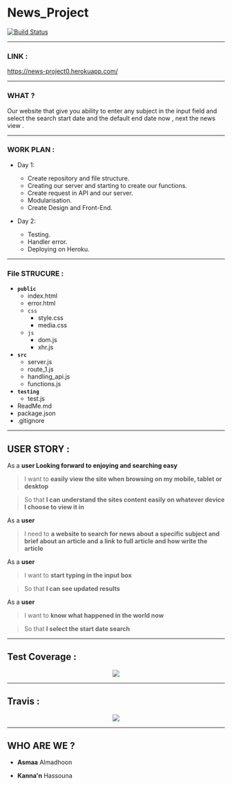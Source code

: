 # News_Project

[![Build Status](https://travis-ci.org/FACG5/News-Project.svg?branch=master)](https://travis-ci.org/FACG5/News-Project)

---

### LINK :
https://news-project0.herokuapp.com/

---

### WHAT ?

Our website that give you ability to enter any subject in the input field and select the search start date and the default end date now , next  the news view .

---


### WORK PLAN :

* Day 1:

   *  Create repository and file structure.
   *  Creating our server and starting to create our functions.
   *  Create request in API and our server.
   *  Modularisation.
   *  Create Design and Front-End.


* Day 2:

  * Testing.
  * Handler error.
  * Deploying on Heroku.

---

### File STRUCURE :

- **`public`**
  - index.html
  - error.html
  - `css`
      - style.css
      - media.css
  - `js`
      - dom.js
      - xhr.js
-  **`src`**
    -  server.js
    -  route_1.js
    -  handling_api.js
    -  functions.js
-  **`testing`**
    - test.js
- ReadMe.md
- package.json
- .gitignore

---


## USER STORY :

As a **user Looking forward to enjoying and searching easy**
>I want to **easily view the site when browsing on my mobile, tablet or desktop**
<!-- -->
>So that **I can understand the sites content easily on whatever device I choose to view it in**

As a **user**
>I need to **a website to search for news about a specific subject
>and brief about an article and a link to full article and how write the article**
<!-- -->

As a **user**
>I want to **start typing in the input box**
<!-- -->
>So that **I can see updated results**

As a **user**
>I want to **know what happened in the world now**
<!-- -->
>So that **I select the start date search**

---

## Test Coverage :

<p align="center">
  <img src="http://www12.0zz0.com/2018/08/01/16/383637691.png">
</p>

---

## Travis :

<p align="center">
  <img src="http://www6.0zz0.com/2018/08/01/16/427415131.png">
</p>

---

## WHO ARE WE ?

 * **Asmaa** Almadhoon

 * **Kanna'n** Hassouna
